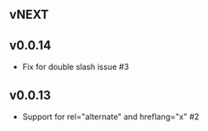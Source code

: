 ## vNEXT

## v0.0.14

* Fix for double slash issue #3

## v0.0.13

* Support for rel="alternate" and hreflang="x" #2

